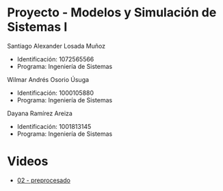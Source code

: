 # Proyecto - Modelos y Simulación de Sistemas I

Santiago Alexander Losada Muñoz  
  - Identificación: 1072565566  
  - Programa: Ingeniería de Sistemas

Wilmar Andrés Osorio Úsuga  
  - Identificación: 1000105880  
  - Programa: Ingeniería de Sistemas

Dayana Ramírez Areiza  
  - Identificación: 1001813145  
  - Programa: Ingeniería de Sistemas

# Videos

- [02 - preprocesado](https://youtu.be/kBBUSTB4JxM)
